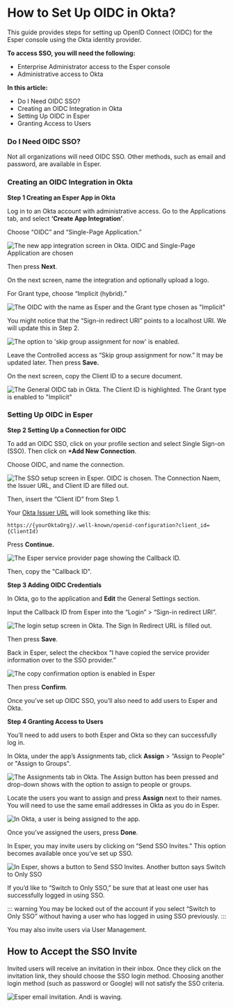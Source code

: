 # How to Set Up OIDC in Okta?

This guide provides steps for setting up OpenID Connect (OIDC) for the Esper console using the Okta identity provider. 

**To access SSO, you will need the following:**
- Enterprise Administrator access to the Esper console 
- Administrative access to Okta

**In this article:**
- Do I Need OIDC SSO? 
- Creating an OIDC Integration in Okta 
- Setting Up OIDC in Esper 
- Granting Access to Users

### Do I Need OIDC SSO? 

Not all organizations will need OIDC SSO. Other methods, such as email and password, are available in Esper. 

### Creating an OIDC Integration in Okta 

**Step 1 Creating an Esper App in Okta**

Log in to an Okta account with administrative access. Go to the Applications tab, and select **‘Create App Integration’**. 

Choose “OIDC” and “Single-Page Application.” 

![The new app integration screen in Okta. OIDC and Single-Page Application are chosen](./images/oidcokta/create-oidc-app-in-okta.png)

Then press **Next**. 

On the next screen, name the integration and optionally upload a logo.  

For Grant type, choose “Implicit (hybrid).” 

![The OIDC with the name as Esper and the Grant type chosen as "Implicit"](./images/oidcokta/new-single-page-app-in-okta.png)

You might notice that the “Sign-in redirect URI” points to a localhost URI. We will update this in Step 2.

![The option to 'skip group assignment for now' is enabled.](./images/oidcokta/skip-group-assignments.png)

Leave the Controlled access as “Skip group assignment for now.” It may be updated later. Then press **Save.** 

On the next screen, copy the Client ID to a secure document. 

![The General OIDC tab in Okta. The Client ID is highlighted. The Grant type is enabled to "Implicit"](./images/oidcokta/general-OIDC-details.png)

### Setting Up OIDC in Esper 

**Step 2 Setting Up a Connection for OIDC** 

To add an OIDC SSO,  click on your profile section and select Single Sign-on (SSO). Then click on **+Add New Connection**. 

Choose OIDC, and name the connection. 

![The SSO setup screen in Esper. OIDC is chosen. The Connection Naem, the Issuer URL, and Client ID are filled out.](./images/oidcokta/add-new-sso-connection-oidc-in-esper.png)

Then, insert the “Client ID” from Step 1. 

Your [Okta Issuer URL](https://support.okta.com/help/s/article/What-is-theIssuerlocated-under-the-OpenID-Connect-ID-Token-app-settings-used-for?language=en_US#:~:text=By%20default%2C%20the%20Issuer%20is,auth.oktaice.com%20) will look something like this: 

```https://{yourOktaOrg}/.well-known/openid-configuration?client_id={ClientId)```

Press **Continue.** 

![The Esper service provider page showing the Callback ID.](./images/oidcokta/callback-id-in-esper.png)

Then, copy the "Callback ID".

**Step 3 Adding OIDC Credentials** 

In Okta, go to the application and **Edit** the General Settings section. 

Input the Callback ID from Esper into the “Login” > “Sign-in redirect URI”. 

![The login setup screen in Okta. The Sign In Redirect URL is filled out.](./images/oidcokta/sign-in-redirect-in-okta.png)

Then press **Save**. 

Back in Esper, select the checkbox “I have copied the service provider information over to the SSO provider.” 

![The copy confirmation option is enabled in Esper](./images/oidcokta/copy-confirmation.png)

Then press **Confirm**. 

Once you’ve set up OIDC SSO, you’ll also need to add users to Esper and Okta. 

**Step 4 Granting Access to Users**

You’ll need to add users to both Esper and Okta so they can successfully log in. 

In Okta, under the app’s Assignments tab, click **Assign** > “Assign to People” or "Assign to Groups".  

![The Assignments tab in Okta. The Assign button has been pressed and drop-down shows with the option to assign to people or groups.](./images/oidcokta/assignments-in-okta.png)

Locate the users you want to assign and press **Assign** next to their names.  You will need to use the same email addresses in Okta as you do in Esper.

![In Okta, a user is being assigned to the app.](./images/oidcokta/user-being-assigned.png)

Once you’ve assigned the users, press **Done**. 

In Esper, you may invite users by clicking on “Send SSO Invites.” This option becomes available once you’ve set up SSO. 

![In Esper, shows a button to Send SSO Invites. Another button says Switch to Only SSO](./images/oidcokta/authentication-sso-invites-and-switch.png)

If you’d like to “Switch to Only SSO,” be sure that at least one user has successfully logged in using SSO. 

::: warning
You may be locked out of the account if you select “Switch to Only SSO” without having a user who has logged in using SSO previously.
::: 

You may also invite users via User Management. 

## How to Accept the SSO Invite 

Invited users will receive an invitation in their inbox. Once they click on the invitation link, they should choose the SSO login method. Choosing another login method (such as password or Google) will not satisfy the SSO criteria. 

![Esper email invitation. Andi is waving.](./images/oidcokta/esper-email.png)

